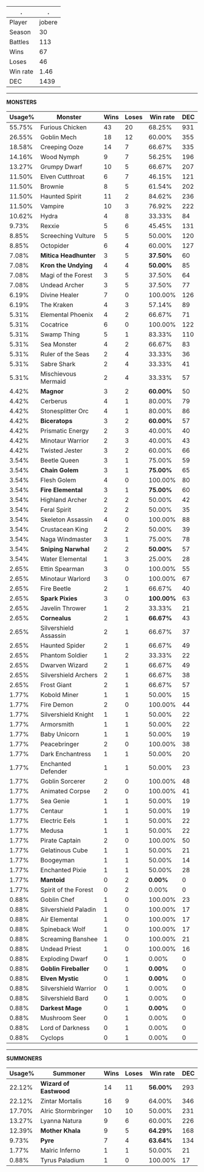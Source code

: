 .|.
|-|-
Player|jobere
Season|30
Battles|113
Wins|67
Loses|46
Win rate|1.46
DEC|1439

---
**MONSTERS**

Usage%|Monster|Wins|Loses|Win rate|DEC|
-|-|-|-|-|-|
55.75%|Furious Chicken|43|20|68.25%|931|
26.55%|Goblin Mech|18|12|60.00%|355|
18.58%|Creeping Ooze|14|7|66.67%|335|
14.16%|Wood Nymph|9|7|56.25%|196|
13.27%|Grumpy Dwarf|10|5|66.67%|207|
11.50%|Elven Cutthroat|6|7|46.15%|121|
11.50%|Brownie|8|5|61.54%|202|
11.50%|Haunted Spirit|11|2|84.62%|236|
11.50%|Vampire|10|3|76.92%|222|
10.62%|Hydra|4|8|33.33%|84|
9.73%|Rexxie|5|6|45.45%|131|
8.85%|Screeching Vulture|5|5|50.00%|120|
8.85%|Octopider|6|4|60.00%|127|
7.08%|**Mitica Headhunter**|3|5|**37.50%**|60|
7.08%|**Kron the Undying**|4|4|**50.00%**|85|
7.08%|Magi of the Forest|3|5|37.50%|64|
7.08%|Undead Archer|3|5|37.50%|77|
6.19%|Divine Healer|7|0|100.00%|126|
6.19%|The Kraken|4|3|57.14%|89|
5.31%|Elemental Phoenix|4|2|66.67%|71|
5.31%|Cocatrice|6|0|100.00%|122|
5.31%|Swamp Thing|5|1|83.33%|110|
5.31%|Sea Monster|4|2|66.67%|83|
5.31%|Ruler of the Seas|2|4|33.33%|36|
5.31%|Sabre Shark|2|4|33.33%|41|
5.31%|Mischievous Mermaid|2|4|33.33%|57|
4.42%|**Magnor**|3|2|**60.00%**|50|
4.42%|Cerberus|4|1|80.00%|79|
4.42%|Stonesplitter Orc|4|1|80.00%|86|
4.42%|**Biceratops**|3|2|**60.00%**|57|
4.42%|Prismatic Energy|2|3|40.00%|40|
4.42%|Minotaur Warrior|2|3|40.00%|43|
4.42%|Twisted Jester|3|2|60.00%|66|
3.54%|Beetle Queen|3|1|75.00%|59|
3.54%|**Chain Golem**|3|1|**75.00%**|65|
3.54%|Flesh Golem|4|0|100.00%|80|
3.54%|**Fire Elemental**|3|1|**75.00%**|60|
3.54%|Highland Archer|2|2|50.00%|42|
3.54%|Feral Spirit|2|2|50.00%|35|
3.54%|Skeleton Assassin|4|0|100.00%|88|
3.54%|Crustacean King|2|2|50.00%|39|
3.54%|Naga Windmaster|3|1|75.00%|78|
3.54%|**Sniping Narwhal**|2|2|**50.00%**|57|
3.54%|Water Elemental|1|3|25.00%|28|
2.65%|Ettin Spearman|3|0|100.00%|55|
2.65%|Minotaur Warlord|3|0|100.00%|67|
2.65%|Fire Beetle|2|1|66.67%|40|
2.65%|**Spark Pixies**|3|0|**100.00%**|63|
2.65%|Javelin Thrower|1|2|33.33%|21|
2.65%|**Cornealus**|2|1|**66.67%**|43|
2.65%|Silvershield Assassin|2|1|66.67%|37|
2.65%|Haunted Spider|2|1|66.67%|49|
2.65%|Phantom Soldier|1|2|33.33%|22|
2.65%|Dwarven Wizard|2|1|66.67%|49|
2.65%|Silvershield Archers|2|1|66.67%|38|
2.65%|Frost Giant|2|1|66.67%|57|
1.77%|Kobold Miner|1|1|50.00%|15|
1.77%|Fire Demon|2|0|100.00%|44|
1.77%|Silvershield Knight|1|1|50.00%|22|
1.77%|Armorsmith|1|1|50.00%|22|
1.77%|Baby Unicorn|1|1|50.00%|19|
1.77%|Peacebringer|2|0|100.00%|38|
1.77%|Dark Enchantress|1|1|50.00%|20|
1.77%|Enchanted Defender|1|1|50.00%|23|
1.77%|Goblin Sorcerer|2|0|100.00%|48|
1.77%|Animated Corpse|2|0|100.00%|41|
1.77%|Sea Genie|1|1|50.00%|19|
1.77%|Centaur|1|1|50.00%|19|
1.77%|Electric Eels|1|1|50.00%|22|
1.77%|Medusa|1|1|50.00%|22|
1.77%|Pirate Captain|2|0|100.00%|50|
1.77%|Gelatinous Cube|1|1|50.00%|21|
1.77%|Boogeyman|1|1|50.00%|14|
1.77%|Enchanted Pixie|1|1|50.00%|28|
1.77%|**Mantoid**|0|2|**0.00%**|0|
1.77%|Spirit of the Forest|0|2|0.00%|0|
0.88%|Goblin Chef|1|0|100.00%|23|
0.88%|Silvershield Paladin|1|0|100.00%|17|
0.88%|Air Elemental|1|0|100.00%|17|
0.88%|Spineback Wolf|1|0|100.00%|17|
0.88%|Screaming Banshee|1|0|100.00%|21|
0.88%|Undead Priest|1|0|100.00%|16|
0.88%|Exploding Dwarf|0|1|0.00%|0|
0.88%|**Goblin Fireballer**|0|1|**0.00%**|0|
0.88%|**Elven Mystic**|0|1|**0.00%**|0|
0.88%|Silvershield Warrior|0|1|0.00%|0|
0.88%|Silvershield Bard|0|1|0.00%|0|
0.88%|**Darkest Mage**|0|1|**0.00%**|0|
0.88%|Mushroom Seer|0|1|0.00%|0|
0.88%|Lord of Darkness|0|1|0.00%|0|
0.88%|Cyclops|0|1|0.00%|0|

---
**SUMMONERS**

Usage%|Summoner|Wins|Loses|Win rate|DEC|
-|-|-|-|-|-|
22.12%|**Wizard of Eastwood**|14|11|**56.00%**|293|
22.12%|Zintar Mortalis|16|9|64.00%|346|
17.70%|Alric Stormbringer|10|10|50.00%|231|
13.27%|Lyanna Natura|9|6|60.00%|226|
12.39%|**Mother Khala**|9|5|**64.29%**|168|
9.73%|**Pyre**|7|4|**63.64%**|134|
1.77%|Malric Inferno|1|1|50.00%|21|
0.88%|Tyrus Paladium|1|0|100.00%|17|

